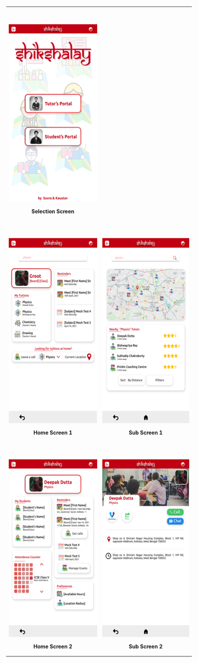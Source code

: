 <table>
  <tbody>
     <tr>
      <td>
        <p>&nbsp;</p> <!-- spacer -->
        <p align="center">
          <img height="480px" width="270px" src="Selection Screen.png" />
        </p>
        <p align="center">
          <b>Selection Screen</b>
        </p>
      </td>
  </tr>
  <tr>
      <td>
        <p>&nbsp;</p> <!-- spacer -->
        <p align="center">
          <img height="500px" src="Home Screen 1.png" />
        </p>
        <p align="center">
          <b>Home Screen 1</b>
        </p>
      </td>
      <td>
        <p>&nbsp;</p> <!-- spacer -->
        <p align="center">
        <img height="500px" src="Sub Screen 1.png" />
        </p>
        <p align="center">
          <b>Sub Screen 1</b>
        </p>
      </td>
    </tr>
    <tr>
      <td>
        <p>&nbsp;</p> <!-- spacer -->
        <p align="center">
          <img height="480px" width="270px" src="Home Screen 2.png" />
        </p>
        <p align="center">
          <b>Home Screen 2</b>
      </td>
      <td>
      <p>&nbsp;</p> <!-- spacer -->
        <p align="center">
          <img height="480px" width="270px" src="Sub Screen 2.png" />
        </p>
        <p align="center">
          <b>Sub Screen 2</b>
        </p>
      </td>
    </tr>
    </tbody>
  </table>
